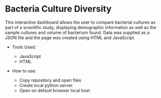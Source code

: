 # Bacteria Culture Diversity

This interactive dashboard allows the user to compare bacterial cultures as part of a scientific study, displaying demographic
information as well as the sample cultures and volume of bacterium found. Data was supplied as a JSON file and the page was created
using HTML and JavaScript. 



* Tools Used:
    * JavaScript
    * HTML
    
* How to use: 
    * Copy repository and open files
    * Create local python server
    * Open on default browser local host 

